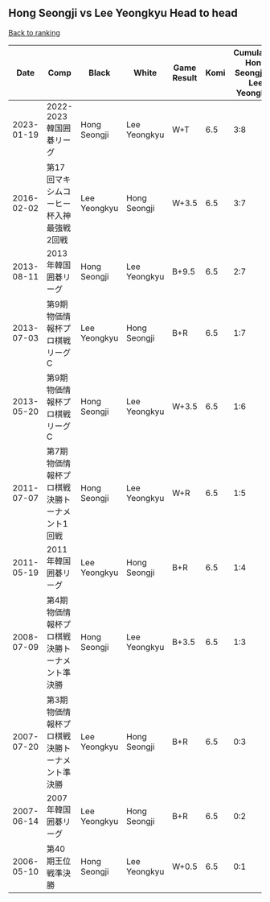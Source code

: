 ## Hong Seongji vs Lee Yeongkyu Head to head

[Back to ranking](../../index.md)




| **Date** | **Comp** | **Black** | **White** | **Game Result** | **Komi** | **Cumulative Hong Seongji Vs Lee Yeongkyu** | **Hong Seongji Streak** | **Lee Yeongkyu Streak** | 
| --- | --- | --- | --- | --- | --- | --- | --- | --- |
| 2023-01-19 | 2022-2023韓国囲碁リーグ | Hong Seongji | Lee Yeongkyu | W+T | 6.5 | 3:8 | 0 | 1 | 
| 2016-02-02 | 第17回マキシムコーヒー杯入神最強戦2回戦 | Lee Yeongkyu | Hong Seongji | W+3.5 | 6.5 | 3:7 | 2 | 0 | 
| 2013-08-11 | 2013年韓国囲碁リーグ | Hong Seongji | Lee Yeongkyu | B+9.5 | 6.5 | 2:7 | 1 | 0 | 
| 2013-07-03 | 第9期物価情報杯プロ棋戦リーグC | Lee Yeongkyu | Hong Seongji | B+R | 6.5 | 1:7 | 0 | 4 | 
| 2013-05-20 | 第9期物価情報杯プロ棋戦リーグC | Hong Seongji | Lee Yeongkyu | W+3.5 | 6.5 | 1:6 | 0 | 3 | 
| 2011-07-07 | 第7期物価情報杯プロ棋戦決勝トーナメント1回戦 | Hong Seongji | Lee Yeongkyu | W+R | 6.5 | 1:5 | 0 | 2 | 
| 2011-05-19 | 2011年韓国囲碁リーグ | Lee Yeongkyu | Hong Seongji | B+R | 6.5 | 1:4 | 0 | 1 | 
| 2008-07-09 | 第4期物価情報杯プロ棋戦決勝トーナメント準決勝 | Hong Seongji | Lee Yeongkyu | B+3.5 | 6.5 | 1:3 | 1 | 0 | 
| 2007-07-20 | 第3期物価情報杯プロ棋戦決勝トーナメント準決勝 | Lee Yeongkyu | Hong Seongji | B+R | 6.5 | 0:3 | 0 | 3 | 
| 2007-06-14 | 2007年韓国囲碁リーグ | Lee Yeongkyu | Hong Seongji | B+R | 6.5 | 0:2 | 0 | 2 | 
| 2006-05-10 | 第40期王位戦準決勝 | Hong Seongji | Lee Yeongkyu | W+0.5 | 6.5 | 0:1 | 0 | 1 |




